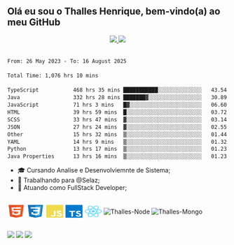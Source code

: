 ## Olá eu sou o Thalles Henrique, bem-vindo(a) ao meu GitHub

<div align="center">
  <a href="https://github.com/Thalles-HsA">
  <img height="180em" src="https://github-readme-stats.vercel.app/api?username=Thalles-HsA&show_icons=true&theme=radical&include_all_commits=true&count_private=true"/>
  <img height="180em" src="https://github-readme-stats.vercel.app/api/top-langs/?username=Thalles-HsA&exclude_repo=github-readme-stats,Pong,Freeway-JS&langs_count=5&theme=radical"/>
</div><br>
  
  <!--START_SECTION:waka-->

```txt
From: 26 May 2023 - To: 16 August 2025

Total Time: 1,076 hrs 10 mins

TypeScript           468 hrs 35 mins ███████████░░░░░░░░░░░░░░   43.54 %
Java                 332 hrs 28 mins ███████▓░░░░░░░░░░░░░░░░░   30.89 %
JavaScript           71 hrs 3 mins   █▓░░░░░░░░░░░░░░░░░░░░░░░   06.60 %
HTML                 39 hrs 59 mins  █░░░░░░░░░░░░░░░░░░░░░░░░   03.72 %
SCSS                 33 hrs 47 mins  ▓░░░░░░░░░░░░░░░░░░░░░░░░   03.14 %
JSON                 27 hrs 24 mins  ▓░░░░░░░░░░░░░░░░░░░░░░░░   02.55 %
Other                15 hrs 32 mins  ▒░░░░░░░░░░░░░░░░░░░░░░░░   01.44 %
YAML                 14 hrs 9 mins   ▒░░░░░░░░░░░░░░░░░░░░░░░░   01.32 %
Python               13 hrs 17 mins  ▒░░░░░░░░░░░░░░░░░░░░░░░░   01.23 %
Java Properties      13 hrs 16 mins  ▒░░░░░░░░░░░░░░░░░░░░░░░░   01.23 %
```

<!--END_SECTION:waka-->

  - 🎓 Cursando Analise e Desenvolviemnte de Sistema;
  - 🌱 Trabalhando para @Selaz;
  - 🎯 Atuando como FullStack Developer;
 
<div style="display: inline_block"><br>
  <img align="center" alt="Thalles-HTML" height="30" width="40" src="https://raw.githubusercontent.com/devicons/devicon/master/icons/html5/html5-original.svg">
  <img align="center" alt="Thalles-CSS" height="30" width="40" src="https://raw.githubusercontent.com/devicons/devicon/master/icons/css3/css3-original.svg">
  <img align="center" alt="Thalles-Js" height="30" width="40" src="https://raw.githubusercontent.com/devicons/devicon/master/icons/javascript/javascript-plain.svg">
  <img align="center" alt="Thalles-Ts" height="30" width="40" src="https://raw.githubusercontent.com/devicons/devicon/master/icons/typescript/typescript-plain.svg">
  <img align="center" alt="Thalles-React" height="30" width="40" src="https://raw.githubusercontent.com/devicons/devicon/master/icons/react/react-original.svg">
  <img align="center" alt="Thalles-Node" height="30" width="40" src="https://cdn.jsdelivr.net/gh/devicons/devicon/icons/nodejs/nodejs-original.svg" />
  <img align="center" alt="Thalles-Mongo" height="30" width="40" src="https://cdn.jsdelivr.net/gh/devicons/devicon/icons/mongodb/mongodb-original.svg" />
  
</div>

 ##
  
<div>
  <a href="https://www.linkedin.com/in/thalles-hsa" target="_blank"><img src="https://img.shields.io/badge/-LinkedIn-%230077B5?style=for-the-badge&logo=linkedin&logoColor=white" target="_blank"></a> 
  <a href="https://instagram.com/thalleshsa" target="_blank"><img src="https://img.shields.io/badge/-Instagram-%23E4405F?style=for-the-badge&logo=instagram&logoColor=white" target="_blank"></a>
  <a href = "mailto:thsa.henrique@gmail.com"><img src="https://img.shields.io/badge/-Gmail-%23333?style=for-the-badge&logo=gmail&logoColor=white" target="_blank"></a>
   
</div>
